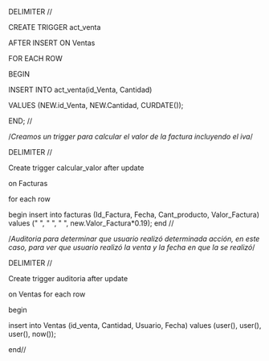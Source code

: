 DELIMITER //

CREATE TRIGGER act_venta

AFTER INSERT ON Ventas

FOR EACH ROW

BEGIN 

   INSERT INTO act_venta(id_Venta, Cantidad)
   
   VALUES (NEW.id_Venta, NEW.Cantidad, CURDATE());
   
END; //



/*Creamos un trigger para calcular el valor de la factura incluyendo
el iva*/

DELIMITER //

Create trigger calcular_valor after update

on Facturas

for each row

begin
	insert into facturas (Id_Factura, Fecha, Cant_producto,
    Valor_Factura)
    values (" ", " ", " ", new.Valor_Factura*0.19);
    end //



/*Auditoria para determinar que usuario realizó determinada acción, 
en este caso, para ver que usuario realizó la venta y la fecha en que la
se realizó*/

DELIMITER //

Create trigger auditoria after update 

on Ventas for each row

begin

   insert into Ventas (id_venta, Cantidad, Usuario, Fecha)
   values (user(), user(), user(), now());

end//
